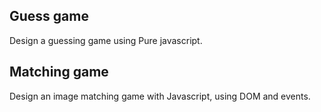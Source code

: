 ## Guess game

Design a guessing game using Pure javascript.

## Matching game

Design an image matching game with Javascript, using DOM and events.

